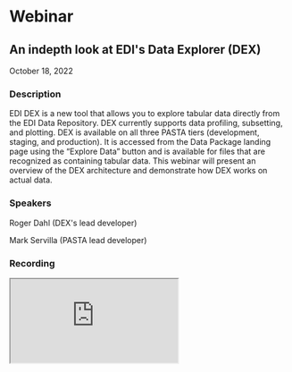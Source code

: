 # Webinar

## An indepth look at EDI's Data Explorer (DEX)

October 18, 2022

### Description

EDI DEX is a new tool that allows you to explore tabular data directly from the EDI Data Repository. DEX currently supports data profiling, subsetting, and plotting. DEX is available on all three PASTA tiers (development, staging, and production). It is accessed from the Data Package landing page using the “Explore Data” button and is available for files that are recognized as containing tabular data. This webinar will present an overview of the DEX architecture and demonstrate how DEX works on actual data.

### Speakers

Roger Dahl (DEX's lead developer)

Mark Servilla (PASTA lead developer)

### Recording

<div class="p-2">
  <div class="w-50 ratio ratio-16x9">
      <iframe src="https://youtube.com/embed/4ZZaLQ72GPc" title="YouTube video" allowfullscreen=""></iframe>
  </div>
</div>

<!-- Webinars -->

